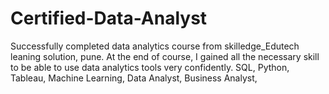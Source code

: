# Certified-Data-Analyst


Successfully completed data analytics course from skilledge_Edutech leaning solution, pune.
At the end of course, I gained all the necessary skill to be able to use data analytics tools very confidently. 
SQL, Python, Tableau, Machine Learning, Data Analyst, Business Analyst,
